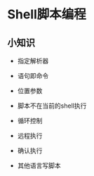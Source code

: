 # Shell脚本编程

## 小知识

- 指定解析器

- 语句即命令

- 位置参数

- 脚本不在当前的shell执行

- 循环控制

- 远程执行

- 确认执行

- 其他语言写脚本

  ​